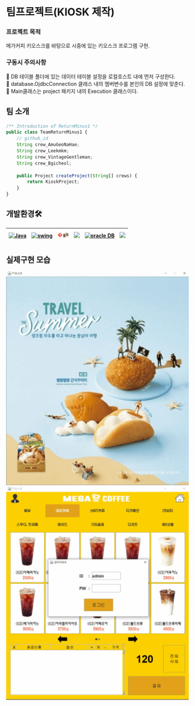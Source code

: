 # 팀프로젝트(KIOSK 제작)

### 프로젝트 목적

 메가커피 키오스크를 바탕으로 시중에 있는 키오스크 프로그램 구현.

### 구동시 주의사항
 
💬 DB 테이블 폴더에 있는 데이터 테이블 설정을 로컬호스트 내에 먼저 구성한다. <br>
💬 database.OjdbcConnection 클래스 내의 멤버변수를 본인의 DB 설정에 맞춘다. <br>
💬 Main클래스는 project 패키지 내의 Execution 클래스이다. <br>

## 팀 소개
```javascript 
/** Introduction of ReturnMinus1 */  
public class TeamReturnMinus1 {
	// github_id
	String crew_AmuGeoNaHae;
	String crew_Leekmkm;
	String crew_VintageGentleman;
	String crew_Bgicheol;
	
	public Project createProject(String[] crews) {
		return KioskProject;
	}
}
``` 
## 개발환경🛠️
| [<img src="https://i.namu.wiki/i/SYrBI_p_biVutwbD1BAgay_FQMbcUHSvomKVjKnhZiIc0i_BlCRiYyPN0aB8Ye8aoD5S4YQaXy8o5YvA8nHa1ppT408YHFz0U3LmH8ZQUmD--npomEE5Ex4vhEH5DHXNQ7nmfanMyaoUKJ6QZK3niQ.svg" alt="Java" width="30">](https://www.oracle.com/) |  [<img src="https://mpng.subpng.com/20180509/jpw/kisspng-swing-graphical-user-interface-javafx-java-foundat-5af37e6e6700f8.6663967215259070544219.jpg" alt="swing" width="30">](https:///www.oracle.com/) | [<img src="https://raw.githubusercontent.com/github/explore/80688e429a7d4ef2fca1e82350fe8e3517d3494d/topics/git/git.png" alt="Git" width="30">](https://git-scm.com/) |  [<img src="https://www.eclipse.org/downloads/assets/public/images/logo-eclipse.png" width="30">](https://www.eclipse.org/) | [<img src="https://i.namu.wiki/i/RG9FxI230sOdulAeM6NgoU8pro9a27mCR9ZnkCtTVaAW0xdE59ewXvDXlFPj9BneL9xHshhiGizHd38W3_TbQmElm1x3HnIc5jow_JVQKVL1qVXQOoB-qkUsFQAKq_rzc3kKLDD4uK4BwUCM1B4vzA.webp" alt="oracle DB" width="60">](https://www.oracle.com/) | [<img src="https://avatars.githubusercontent.com/u/9919?s=200&v=4" width="30">](https://github.com/)  |
|---|---|---|---|---|---|

## 실제구현 모습
<img src=".\images\Example_Images\PaymentFlow.gif" alt="결제 흐름" width="500">  <img src=".\images\Example_Images\ManagerFlow.gif" alt="관리자모드 흐름" width="500" >

